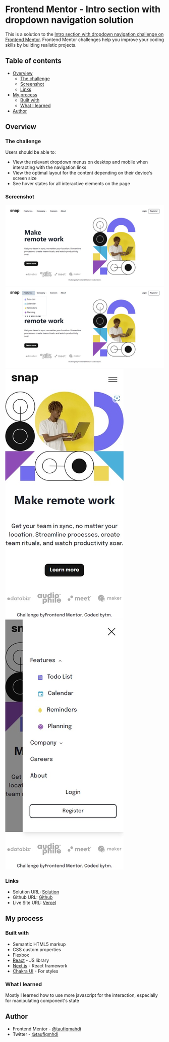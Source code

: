 # Frontend Mentor - Intro section with dropdown navigation solution

This is a solution to the [Intro section with dropdown navigation challenge on Frontend Mentor](https://www.frontendmentor.io/challenges/intro-section-with-dropdown-navigation-ryaPetHE5). Frontend Mentor challenges help you improve your coding skills by building realistic projects. 

## Table of contents

- [Overview](#overview)
  - [The challenge](#the-challenge)
  - [Screenshot](#screenshot)
  - [Links](#links)
- [My process](#my-process)
  - [Built with](#built-with)
  - [What I learned](#what-i-learned)
- [Author](#author)

## Overview

### The challenge

Users should be able to:

- View the relevant dropdown menus on desktop and mobile when interacting with the navigation links
- View the optimal layout for the content depending on their device's screen size
- See hover states for all interactive elements on the page

### Screenshot

![](./screenshot.jpeg)
![](./screenshot2.jpeg)
![](./screenshot3.jpeg)
![](./screenshot4.jpeg)

### Links

- Solution URL: [Solution](https://www.frontendmentor.io/solutions/intro-section-with-dropdown-navigation-using-next-js-rfoUR-tHXj)
- Github URL: [Github](https://github.com/taufiqmahdi/Intro-Section-With-Dropdown-Navigation-Next-JS)
- Live Site URL: [Vercel](https://intro-section-with-dropdown-navigation-next-js.vercel.app/)

## My process

### Built with

- Semantic HTML5 markup
- CSS custom properties
- Flexbox
- [React](https://reactjs.org/) - JS library
- [Next.js](https://nextjs.org/) - React framework
- [Chakra UI](https://chakra-ui.com/) - For styles

### What I learned

Mostly I learned how to use more javascript for the interaction, especially for manipulating component's state

## Author

- Frontend Mentor - [@taufiqmahdi](https://www.frontendmentor.io/profile/taufiqmahdi)
- Twitter - [@taufiqmhdi](https://www.twitter.com/taufiqmhdi)